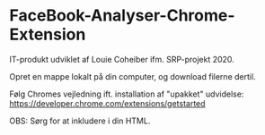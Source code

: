 # FaceBook-Analyser-Chrome-Extension

IT-produkt udviklet af Louie Coheiber ifm. SRP-projekt 2020.

Opret en mappe lokalt på din computer, og download filerne dertil.

Følg Chromes vejledning ift. installation af "upakket" udvidelse: https://developer.chrome.com/extensions/getstarted


OBS: Sørg for at inkludere <script src="ord.js"></script> i din HTML.
